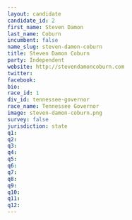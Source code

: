 ```yaml
---
layout: candidate
candidate_id: 2
first_name: Steven Damon
last_name: Coburn
incumbent: false
name_slug: steven-damon-coburn
title: Steven Damon Coburn
party: Independent
website: http://stevendamoncoburn.com
twitter: 
facebook: 
bio: 
race_id: 1
div_id: tennessee-governor
race_name: Tennessee Governor
image: steven-damon-coburn.png
survey: false
jurisdiction: state
q1: 
q2: 
q3: 
q4: 
q5: 
q6: 
q7: 
q8: 
q9: 
q10: 
q11: 
q12: 
---
```

